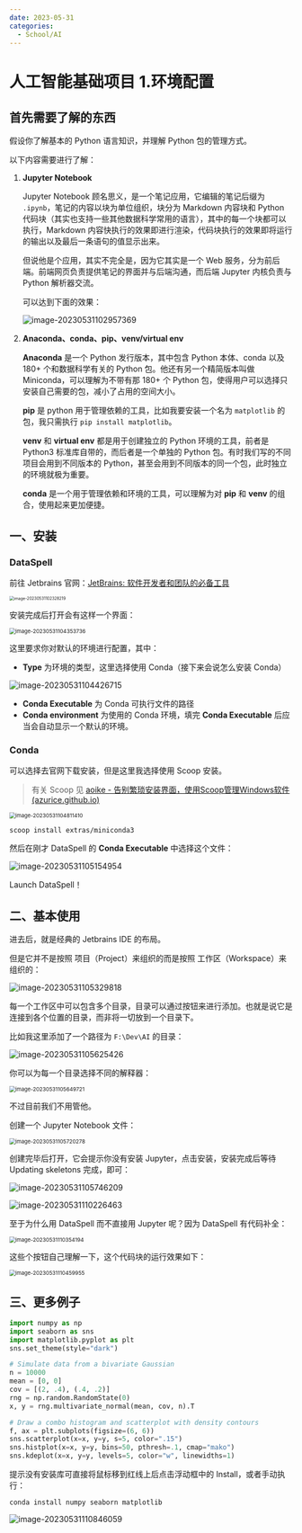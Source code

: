 ```yaml
---
date: 2023-05-31
categories:
  - School/AI
---
```


# 人工智能基础项目 1.环境配置

## 首先需要了解的东西

假设你了解基本的 Python 语言知识，并理解 Python 包的管理方式。

以下内容需要进行了解：

1. **Jupyter Notebook**

   Jupyter Notebook 顾名思义，是一个笔记应用，它编辑的笔记后缀为 `.ipynb`，笔记的内容以块为单位组织，块分为 Markdown 内容块和 Python 代码块（其实也支持一些其他数据科学常用的语言），其中的每一个块都可以执行，Markdown 内容快执行的效果即进行渲染，代码块执行的效果即将运行的输出以及最后一条语句的值显示出来。

   但说他是个应用，其实不完全是，因为它其实是一个 Web 服务，分为前后端。前端网页负责提供笔记的界面并与后端沟通，而后端 Jupyter 内核负责与 Python 解析器交流。

   可以达到下面的效果：

   ![image-20230531102957369](./环境配置.assets/image-20230531102957369.png)

2. **Anaconda、conda、pip、venv/virtual env**

   **Anaconda** 是一个 Python 发行版本，其中包含 Python 本体、conda 以及 180+ 个和数据科学有关的 Python 包。他还有另一个精简版本叫做 Miniconda，可以理解为不带有那 180+ 个 Python 包，使得用户可以选择只安装自己需要的包，减小了占用的空间大小。

   **pip** 是 python 用于管理依赖的工具，比如我要安装一个名为 `matplotlib` 的包，我只需执行 `pip install matplotlib`。

   **venv** 和 **virtual env** 都是用于创建独立的 Python 环境的工具，前者是 Python3 标准库自带的，而后者是一个单独的 Python 包。有时我们写的不同项目会用到不同版本的 Python，甚至会用到不同版本的同一个包，此时独立的环境就极为重要。

   **conda** 是一个用于管理依赖和环境的工具，可以理解为对 **pip** 和 **venv** 的组合，使用起来更加便捷。

## 一、安装

### DataSpell

前往 Jetbrains 官网：[JetBrains: 软件开发者和团队的必备工具](https://www.jetbrains.com/zh-cn/)

<img src="环境配置.assets/image-20230531102328219.png" alt="image-20230531102328219" style="zoom:50%;" />

安装完成后打开会有这样一个界面：

<img src="环境配置.assets/image-20230531104353736.png" alt="image-20230531104353736" style="zoom: 67%;" />

这里要求你对默认的环境进行配置，其中：

- **Type** 为环境的类型，这里选择使用 Conda（接下来会说怎么安装 Conda）

![image-20230531104426715](环境配置.assets/image-20230531104426715.png)

- **Conda Executable** 为 Conda 可执行文件的路径
- **Conda environment** 为使用的 Conda 环境，填完 **Conda Executable** 后应当会自动显示一个默认的环境。

### Conda

可以选择去官网下载安装，但是这里我选择使用 Scoop 安装。

> 有关 Scoop 见 [aoike - 告别繁琐安装界面，使用Scoop管理Windows软件 (azurice.github.io)](https://azurice.github.io/posts/告别繁琐安装界面，使用Scoop管理Windows软件.html)

<img src="环境配置.assets/image-20230531104811410.png" alt="image-20230531104811410" style="zoom:67%;" />

```terminal
scoop install extras/miniconda3
```

然后在刚才 DataSpell 的 **Conda Executable** 中选择这个文件：

![image-20230531105154954](环境配置.assets/image-20230531105154954.png)

Launch DataSpell！

## 二、基本使用

进去后，就是经典的 Jetbrains IDE 的布局。

但是它并不是按照 项目（Project）来组织的而是按照 工作区（Workspace）来组织的：

![image-20230531105329818](环境配置.assets/image-20230531105329818.png)

每一个工作区中可以包含多个目录，目录可以通过按钮来进行添加。也就是说它是连接到各个位置的目录，而非将一切放到一个目录下。

比如我这里添加了一个路径为 `F:\Dev\AI` 的目录：

![image-20230531105625426](环境配置.assets/image-20230531105625426.png)

你可以为每一个目录选择不同的解释器：

<img src="环境配置.assets/image-20230531105649721.png" alt="image-20230531105649721" style="zoom:67%;" />

不过目前我们不用管他。

创建一个 Jupyter Notebook 文件：

<img src="环境配置.assets/image-20230531105720278.png" alt="image-20230531105720278" style="zoom:67%;" />

创建完毕后打开，它会提示你没有安装 Jupyter，点击安装，安装完成后等待 Updating skeletons 完成，即可：

![image-20230531105746209](环境配置.assets/image-20230531105746209.png)

![image-20230531110226463](环境配置.assets/image-20230531110226463.png)

至于为什么用 DataSpell 而不直接用 Jupyter 呢？因为 DataSpell 有代码补全：

<img src="环境配置.assets/image-20230531110354194.png" alt="image-20230531110354194" style="zoom:67%;" />

这些个按钮自己理解一下，这个代码块的运行效果如下：

<img src="环境配置.assets/image-20230531110459955.png" alt="image-20230531110459955" style="zoom:67%;" />

## 三、更多例子

```python
import numpy as np
import seaborn as sns
import matplotlib.pyplot as plt
sns.set_theme(style="dark")

# Simulate data from a bivariate Gaussian
n = 10000
mean = [0, 0]
cov = [(2, .4), (.4, .2)]
rng = np.random.RandomState(0)
x, y = rng.multivariate_normal(mean, cov, n).T

# Draw a combo histogram and scatterplot with density contours
f, ax = plt.subplots(figsize=(6, 6))
sns.scatterplot(x=x, y=y, s=5, color=".15")
sns.histplot(x=x, y=y, bins=50, pthresh=.1, cmap="mako")
sns.kdeplot(x=x, y=y, levels=5, color="w", linewidths=1)
```

提示没有安装库可直接将鼠标移到红线上后点击浮动框中的 Install，或者手动执行：

```terminal
conda install numpy seaborn matplotlib
```

![image-20230531110846059](环境配置.assets/image-20230531110846059.png)